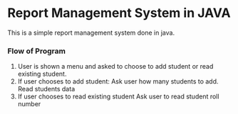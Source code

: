 # Report Management System in JAVA
This is a simple report management system done in java. 


### Flow of Program
1. User is shown a menu and asked to choose to add student or read existing student.
2. If user chooses to add student:
    Ask user how many students to add. 
    Read students data
3. If user chooses to read existing student
    Ask user to read student roll number